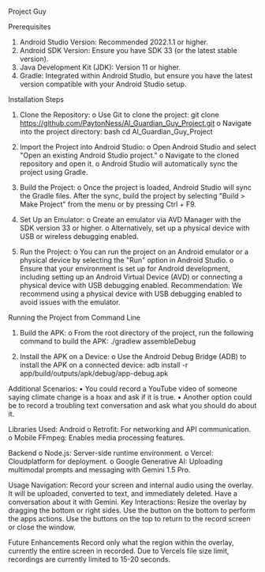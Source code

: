 Project Guy

Prerequisites
1.	Android Studio Version: Recommended 2022.1.1 or higher.
2.	Android SDK Version: Ensure you have SDK 33 (or the latest stable version).
3.	Java Development Kit (JDK): Version 11 or higher.
4.	Gradle: Integrated within Android Studio, but ensure you have the latest version compatible with your Android Studio setup.
   
Installation Steps
1.	Clone the Repository:
  o Use Git to clone the project:
git clone https://github.com/PaytonNess/Al_Guardian_Guy_Project.git
  o	Navigate into the project directory:
bash cd Al_Guardian_Guy_Project

3.	Import the Project into Android Studio:
  o	Open Android Studio and select "Open an existing Android Studio project."
  o	Navigate to the cloned repository and open it.
  o	Android Studio will automatically sync the project using Gradle.

4.	Build the Project:
  o	Once the project is loaded, Android Studio will sync the Gradle files. After the sync, build the project by selecting "Build > Make Project" from the menu or by pressing Ctrl + F9.

5.	Set Up an Emulator:
  o	Create an emulator via AVD Manager with the SDK version 33 or higher.
  o	Alternatively, set up a physical device with USB or wireless debugging enabled.
6.	Run the Project:
  o	You can run the project on an Android emulator or a physical device by selecting the "Run" option in Android Studio.
  o	Ensure that your environment is set up for Android development, including setting up an Android Virtual Device (AVD) or connecting a physical device with USB debugging enabled.
Recommendation: We recommend using a physical device with USB debugging enabled to avoid issues with the emulator.

Running the Project from Command Line
1.	Build the APK:
  o	From the root directory of the project, run the following command to build the APK:
./gradlew assembleDebug

3.	Install the APK on a Device:
  o	Use the Android Debug Bridge (ADB) to install the APK on a connected device:
adb install -r app/build/outputs/apk/debug/app-debug.apk

Additional Scenarios:
•	You could record a YouTube video of someone saying climate change is a hoax and ask if it is true.
•	Another option could be to record a troubling text conversation and ask what you should do about it.

Libraries Used: 
Android
  o Retrofit:  For networking and API communication.
  o Mobile FFmpeg: Enables media processing features.

Backend
  o Node.js: Server-side runtime environment.
  o Vercel: Cloudplatform for deployment.
  o Google Generative AI:  Uploading multimodal prompts and messaging with Gemini 1.5 Pro.

Usage
Navigation: Record your screen and internal audio using the overlay. It will be uploaded, converted to text, and immediately deleted. Have a conversation about it with Gemini.
Key Interactions: Resize the overlay by dragging the bottom or right sides. Use the button on the bottom to perform the apps actions. Use the buttons on the top to return to the record screen or close the window.

Future Enhancements
Record only what the region within the overlay, currently the entire screen in recorded. 
Due to Vercels file size limit, recordings are currently limited to 15-20 seconds.

